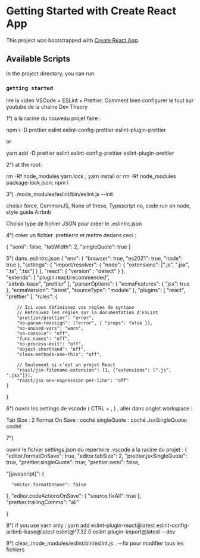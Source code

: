 # Getting Started with Create React App

This project was bootstrapped with [Create React App](https://github.com/facebook/create-react-app).

## Available Scripts

In the project directory, you can run:

### `getting started`

lire la video VSCode + ESLint + Prettier. Comment bien configurer le tout sur youtube de la chaine Dev Theory


1°) a la racine du nouveau projet  faire :

npm i -D prettier eslint eslint-config-prettier eslint-plugin-prettier

or 

yarn add -D  prettier eslint eslint-config-prettier eslint-plugin-prettier


2°) at the root: 

rm -Rf node_modules yarn.lock ; yarn install
or
rm -Rf node_modules package-lock.json; npm i


3°) ./node_modules/eslint/bin/eslint.js --init

choisir force, CommonJS, None of these, Typescript no, code run on node, style guide Airbnb

Choisir type de fichier JSON pour créer le .eslintrc.json

4°) créer un fichier .prettierrc et mettre dedans ceci : 
 
{
  "semi": false,
  "tabWidth": 2,
  "singleQuote": true
}


5°) dans .eslintrc.json 
 {
    "env": {
        "browser": true,
        "es2021": true,
        "node": true
    },
    "settings": {
        "import/resolver": {
           "node": {
              "extensions": [".js", ".jsx", ".ts", ".tsx"]
           }
        },
        "react": {
            "version" : "detect"
          }
    },    
    "extends": [
        "plugin:react/recommended",     
        "airbnb-base",
        "prettier"
    ],
    "parserOptions": {
        "ecmaFeatures": {
            "jsx": true
        },
        "ecmaVersion": "latest",
        "sourceType": "module"
    },
    "plugins": [
        "react",
        "prettier"
    ],
    "rules": {

        // Ici vous définissez vos règles de syntaxe
        // Retrouvez les règles sur la documentation d'ESLint
        "prettier/prettier": "error",
        "no-param-reassign": ["error", { "props": false }],
        "no-unused-vars": "warn",
        "no-console": "off",
        "func-names": "off",
        "no-process-exit": "off",
        "object-shorthand": "off",
        "class-methods-use-this": "off",

        // Seulement si c'est un projet React
        "react/jsx-filename-extension": [1, {"extensions": [".js", ".jsx"]}],
        "react/jsx-one-expression-per-line": "off"
    }
}       



6°) ouvrir les settings  de vscode ( CTRL + , ) , aller dans onglet workspace : 

Tab Size : 2
Format On Save : coché
singleQuote : coché
JsxSingleQuote: coché


7°)  

ouvrir le fichier settings.json du repertoire .vscode à la racine du projet  :
{
  "editor.formatOnSave": true,
  "editor.tabSize": 2,
  "prettier.jsxSingleQuote": true,
  "prettier.singleQuote": true,
  "prettier.semi": false,

  "[javascript]": {

	  "editor.formatOnSave": false
  }, 
  "editor.codeActionsOnSave": {
    "source.fixAll": true
  },
  "prettier.trailingComma": "all"

}


8°) if you use yarn only :
yarn add eslint-plugin-react@latest eslint-config-airbnb-base@latest eslint@^7.32.0 eslint-plugin-import@latest --dev



9°) clear;./node_modules/eslint/bin/eslint.js . --fix pour modifier tous les fichiers 

